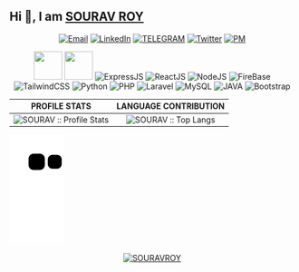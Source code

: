<!-- # ![](https://komarev.com/ghpvc/?username=sourav-roy&style=flat&label=PROFILE+VIEWS&color=green) -->
## Hi 👋, I am [SOURAV ROY](https://github.com/SOURAV-ROY)
<!--
**SOURAV-ROY/SOURAV-ROY** is a ✨ _special_ ✨ repository because its `README.md` (this file) appears on your GitHub profile.

Here are some ideas to get you started:

- 🔭 I’m currently working on ...
- 🌱 I’m currently learning ...
- 👯 I’m looking to collaborate on ...
- 🤔 I’m looking for help with ...
- 💬 Ask me about ...
- 📫 How to reach me: ...
- 😄 Pronouns: ...
- ⚡ Fun fact: ...
-->
<!-- :boom:&emsp;Connect With Me -->

<!-- [![Facebook Badge](https://img.shields.io/badge/Facebook-1877F2?style=for-the-badge&logo=facebook&logoColor=white)](https://facebook.com/SOURAVROY.CSE) -->

<p align="center">
<a href="mailto:souravroy.nsu@gmail.com"><img alt="Email" src="https://img.shields.io/badge/MAIL-souravroy.nsu@gmail.com-firebrick?style=for-the-badge&logo=gmail"></a>
<a href="https://www.linkedin.com/in/souravroy-cse"><img alt="LinkedIn" src="https://img.shields.io/badge/SOURAV ROY-darkslategray?style=for-the-badge&logo=linkedin&logoColor=blue"></a>
<a href="https://t.me/sourav_s4v"><img alt="TELEGRAM" src="https://img.shields.io/badge/SOURAV-darkslateblue?style=for-the-badge&logo=telegram"></a>
<a href="https://twitter.com/SOURAVROY__CSE"><img alt="Twitter" src="https://img.shields.io/badge/SOURAV-darkcyan?style=for-the-badge&logo=twitter"></a>
<!-- <a href="https://www.instagram.com/souravroy.sou"><img alt="Instagram" src="https://img.shields.io/badge/SOURAV-purple?style=for-the-badge&logo=instagram"></a> -->
<a href="mailto:souravnode@protonmail.com"><img alt="PM" src="https://img.shields.io/badge/Pm-Mail-blue?style=for-the-badge&logo=protonmail"></a>
<!-- <a href="https://twitter.com/SOURAVROY__CSE"><img alt="Twitter" src="https://img.shields.io/badge/SOURAV-black?style=for-the-badge&logo=twitter"></a>
<a href="https://www.linkedin.com/in/souravroy-cse" target="_blank"><img src="https://www.vectorlogo.zone/logos/linkedin/linkedin-icon.svg" alt="" width="40" height="40"/></a>
<a href="mailto:souravroy.nsu@gmail.com"><img src="https://www.vectorlogo.zone/logos/gmail/gmail-icon.svg" alt="" width="40" height="40"/></a>
<a href="mailto:souravnode@protonmail.com"><img src="https://www.vectorlogo.zone/logos/protonmail/protonmail-icon.svg" alt="" width="40" height="40"/></a>
<a href="https://t.me/sourav_s4v" target="_blank"><img src="https://www.vectorlogo.zone/logos/telegram/telegram-icon.svg" alt="" width="40" height="40"/></a>
<a href="https://twitter.com/SOURAVROY__CSE" target="_blank"><img src="https://www.vectorlogo.zone/logos/twitter/twitter-icon.svg" alt="" width="40" height="40"/></a>
<a href="https://www.instagram.com/souravroy.sou" target="_blank"><img src="https://www.vectorlogo.zone/logos/instagram/instagram-icon.svg" alt="" width="40" height="40"/></a>
<a href="https://www.youtube.com/c/SOURAVROY-CSE" target="_blank"><img src="https://www.vectorlogo.zone/logos/youtube/youtube-icon.svg" alt="" width="40" height="40"/></a> -->
</p>

<p align="center"> 
<!--img src="https://www.vectorlogo.zone/logos/java/java-icon.svg" alt="JAVA" width="30" height="30"/-->
<img src="https://www.vectorlogo.zone/logos/javascript/javascript-icon.svg" alt="" width="50" height="50"/>
<img src="https://www.vectorlogo.zone/logos/mongodb/mongodb-icon.svg" alt="" width="50" height="50"/>
<img src="https://www.vectorlogo.zone/logos/expressjs/expressjs-icon.svg" alt="ExpressJS" width="50" height="50"/>
<img src="https://www.vectorlogo.zone/logos/reactjs/reactjs-icon.svg" alt="ReactJS" width="50" height="50"/>
<img src="https://www.vectorlogo.zone/logos/nodejs/nodejs-icon.svg" alt="NodeJS" width="50" height="50"/>
<img src="https://www.vectorlogo.zone/logos/firebase/firebase-icon.svg" alt="FireBase" width="50" height="50"/>
<img src="https://www.vectorlogo.zone/logos/tailwindcss/tailwindcss-icon.svg" alt="TailwindCSS" width="50" height="50"/>
<img src="https://www.vectorlogo.zone/logos/python/python-icon.svg" alt="Python" width="50" height="50"/>
<img src="https://www.vectorlogo.zone/logos/php/php-icon.svg" alt="PHP" width="50" height="50"/>
<img src="https://www.vectorlogo.zone/logos/laravel/laravel-icon.svg" alt="Laravel" width="50" height="50"/>
<img src="https://www.vectorlogo.zone/logos/mysql/mysql-icon.svg" alt="MySQL" width="50" height="50"/>
<img src="https://www.vectorlogo.zone/logos/java/java-icon.svg" alt="JAVA" width="50" height="50"/>
<img src="https://www.vectorlogo.zone/logos/getbootstrap/getbootstrap-icon.svg" alt="Bootstrap" width="50" height="50"/>
</p>

<!--
<p align="center"> 
  <a href="#" target="blank"><img src="https://img.shields.io/badge/10-0078D6?style=for-the-badge&logo=windows&logoColor=white" alt="SOURAVROY" /></a>
  <a href="#" target="blank"><img src="https://img.shields.io/badge/Node.js-43853D?style=for-the-badge&logo=node.js&logoColor=white" alt="SOURAVROY" /></a>
  <a href="#" target="blank"><img src="https://img.shields.io/badge/npm-CB3837?style=for-the-badge&logo=npm&logoColor=white" alt="SOURAVROY" /></a>
  <a href="#" target="blank"><img src="https://img.shields.io/badge/Express.js-404D59?style=for-the-badge&logo=express&logoColor=white" alt="SOURAVROY" /></a>
  <a href="#" target="blank"><img src="https://img.shields.io/badge/Python-14354C?style=for-the-badge&logo=python&logoColor=white" alt="SOURAV" /></a>
  <a href="#" target="blank"><img src="https://img.shields.io/badge/Java-ED8B00?style=for-the-badge&logo=java&logoColor=white" alt="SOURAV" /></a>
  <a href="#" target="blank"><img src="https://img.shields.io/badge/PHP-777BB4?style=for-the-badge&logo=php&logoColor=white" alt="SOURAV" /></a>
  <a href="#" target="blank"><img src="https://img.shields.io/badge/React-20232A?style=for-the-badge&logo=react&logoColor=61DAFB" alt="SOURAV" /></a>
  <a href="#" target="blank"><img src="https://img.shields.io/badge/Vue.js-35495E?style=for-the-badge&logo=vue.js&logoColor=4FC08D" alt="SOURAV" /></a>
  <a href="#" target="blank"><img src="https://img.shields.io/badge/Tailwind-38B2AC?style=for-the-badge&logo=tailwind-css&logoColor=white" alt="SOURAV" /></a>
  <a href="#" target="blank"><img src="https://img.shields.io/badge/Bootstrap-563D7C?style=for-the-badge&logo=bootstrap&logoColor=white" alt="SOURAV" /></a>
  <a href="#" target="blank"><img src="https://img.shields.io/badge/Material--UI-0081CB?style=for-the-badge&logo=material-ui&logoColor=white" alt="SOURAV" /></a>
  <a href="#" target="blank"><img src="https://img.shields.io/badge/Laravel-FF2D20?style=for-the-badge&logo=laravel&logoColor=white" alt="SOURAV" /></a>
  <a href="#" target="blank"><img src="https://img.shields.io/badge/MySQL-00000F?style=for-the-badge&logo=mysql&logoColor=white" alt="SOURAV" /></a>
  <a href="#" target="blank"><img src="https://img.shields.io/badge/MongoDB-4EA94B?style=for-the-badge&logo=mongodb&logoColor=white" alt="SOURAV" /></a>
  <a href="#" target="blank"><img src="https://img.shields.io/badge/Netlify-00C7B7?style=for-the-badge&logo=netlify&logoColor=white" alt="SOURAV" /></a>
  <a href="#" target="blank"><img src="https://img.shields.io/badge/firebase-ffca28?style=for-the-badge&logo=firebase&logoColor=white" alt="SOURAV" /></a>
  <a href="#" target="blank"><img src="https://img.shields.io/badge/Git-F05032?style=for-the-badge&logo=git&logoColor=green" alt="SOURAV" /></a>
  <a href="#" target="blank"><img src="https://img.shields.io/badge/Spotify-1ED760?&style=for-the-badge&logo=spotify&logoColor=white" alt="SOURAV" /></a>
  <a href="#" target="blank"><img src="https://img.shields.io/badge/HTML5-E34F26?style=for-the-badge&logo=html5&logoColor=white" alt="SOURAV" /></a>
  <a href="#" target="blank"><img src="https://img.shields.io/badge/CSS3-1572B6?style=for-the-badge&logo=css3&logoColor=white" alt="SOURAV" /></a>
</p>
-->

<!--
<h4 align="center">Wakatime week stats</h4>
<p align="center"><img align="center" src="https://github-readme-stats.vercel.app/api/wakatime?username=SOURAVROY" alt="SOURAV :: Wakatime Stats" /></p>
-->

PROFILE STATS              |  LANGUAGE CONTRIBUTION
:-------------------------:|:-------------------------:
![SOURAV :: Profile Stats](https://github-readme-stats.vercel.app/api?username=SOURAV-ROY&show_icons=true&theme=blue-green) | ![SOURAV :: Top Langs](https://github-readme-stats.vercel.app/api/top-langs/?username=SOURAV-ROY&langs_count=8&theme=nightowl&layout=compact&hide=html)

<!-- BY REPOSITORY              |  BY COMMIT
:-------------------------:|:-------------------------:
![SOURAV :: Profile Stats](https://github-profile-summary-cards.vercel.app/api/cards/repos-per-language?username=sourav-roy&theme=dracula) | ![SOURAV :: Top Langs](https://github-profile-summary-cards.vercel.app/api/cards/most-commit-language?username=sourav-roy&theme=dracula)
 -->
<!-- <p align="center">
<img align="center" src="https://github-profile-summary-cards.vercel.app/api/cards/profile-details?username=sourav-roy&theme=dracula" alt="SOURAV" />
</p> -->

<img src="https://raw.githubusercontent.com/SOURAV-ROY/SOURAV-ROY/output/github-contribution-grid-snake.svg" />

<p align="center"> 
  <a href="#" target="blank"><img src="https://komarev.com/ghpvc/?username=sourav-roy&style=flat&label=PROFILE+VIEWS&color=green" alt="SOURAVROY" /></a>
</p>

